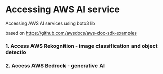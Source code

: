 # Accessing AWS AI service

Accessing AWS AI services using boto3 lib

based on https://github.com/awsdocs/aws-doc-sdk-examples

### 1. Access AWS Rekognition - image classification and object detectio
### 2. Access AWS Bedrock - generative AI


